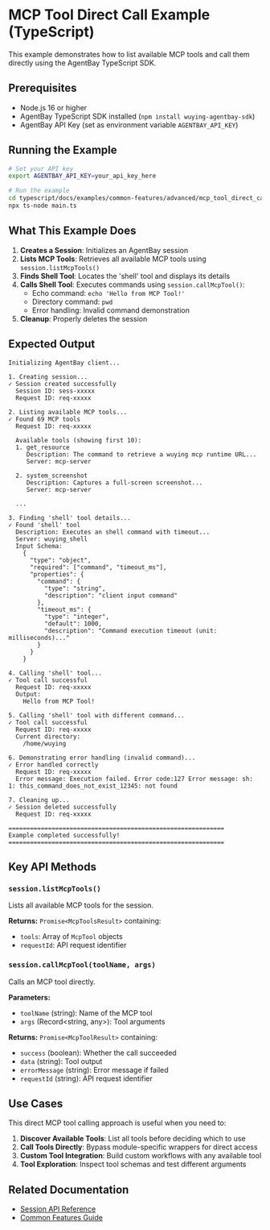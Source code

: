 # MCP Tool Direct Call Example (TypeScript)

This example demonstrates how to list available MCP tools and call them directly using the AgentBay TypeScript SDK.

## Prerequisites

- Node.js 16 or higher
- AgentBay TypeScript SDK installed (`npm install wuying-agentbay-sdk`)
- AgentBay API Key (set as environment variable `AGENTBAY_API_KEY`)

## Running the Example

```bash
# Set your API key
export AGENTBAY_API_KEY=your_api_key_here

# Run the example
cd typescript/docs/examples/common-features/advanced/mcp_tool_direct_call
npx ts-node main.ts
```

## What This Example Does

1. **Creates a Session**: Initializes an AgentBay session
2. **Lists MCP Tools**: Retrieves all available MCP tools using `session.listMcpTools()`
3. **Finds Shell Tool**: Locates the 'shell' tool and displays its details
4. **Calls Shell Tool**: Executes commands using `session.callMcpTool()`:
   - Echo command: `echo 'Hello from MCP Tool!'`
   - Directory command: `pwd`
   - Error handling: Invalid command demonstration
5. **Cleanup**: Properly deletes the session

## Expected Output

```
Initializing AgentBay client...

1. Creating session...
✓ Session created successfully
  Session ID: sess-xxxxx
  Request ID: req-xxxxx

2. Listing available MCP tools...
✓ Found 69 MCP tools
  Request ID: req-xxxxx

  Available tools (showing first 10):
  1. get_resource
     Description: The command to retrieve a wuying mcp runtime URL...
     Server: mcp-server

  2. system_screenshot
     Description: Captures a full-screen screenshot...
     Server: mcp-server

  ...

3. Finding 'shell' tool details...
✓ Found 'shell' tool
  Description: Executes an shell command with timeout...
  Server: wuying_shell
  Input Schema:
    {
      "type": "object",
      "required": ["command", "timeout_ms"],
      "properties": {
        "command": {
          "type": "string",
          "description": "client input command"
        },
        "timeout_ms": {
          "type": "integer",
          "default": 1000,
          "description": "Command execution timeout (unit: milliseconds)..."
        }
      }
    }

4. Calling 'shell' tool...
✓ Tool call successful
  Request ID: req-xxxxx
  Output:
    Hello from MCP Tool!

5. Calling 'shell' tool with different command...
✓ Tool call successful
  Request ID: req-xxxxx
  Current directory:
    /home/wuying

6. Demonstrating error handling (invalid command)...
✓ Error handled correctly
  Request ID: req-xxxxx
  Error message: Execution failed. Error code:127 Error message: sh: 1: this_command_does_not_exist_12345: not found

7. Cleaning up...
✓ Session deleted successfully
  Request ID: req-xxxxx

============================================================
Example completed successfully!
============================================================
```

## Key API Methods

### `session.listMcpTools()`

Lists all available MCP tools for the session.

**Returns:** `Promise<McpToolsResult>` containing:
- `tools`: Array of `McpTool` objects
- `requestId`: API request identifier

### `session.callMcpTool(toolName, args)`

Calls an MCP tool directly.

**Parameters:**
- `toolName` (string): Name of the MCP tool
- `args` (Record<string, any>): Tool arguments

**Returns:** `Promise<McpToolResult>` containing:
- `success` (boolean): Whether the call succeeded
- `data` (string): Tool output
- `errorMessage` (string): Error message if failed
- `requestId` (string): API request identifier

## Use Cases

This direct MCP tool calling approach is useful when you need to:

1. **Discover Available Tools**: List all tools before deciding which to use
2. **Call Tools Directly**: Bypass module-specific wrappers for direct access
3. **Custom Tool Integration**: Build custom workflows with any available tool
4. **Tool Exploration**: Inspect tool schemas and test different arguments

## Related Documentation

- [Session API Reference](../../../../api/common-features/basics/session.md#callmcptool)
- [Common Features Guide](../../../../../../docs/guides/common-features/README.md)

